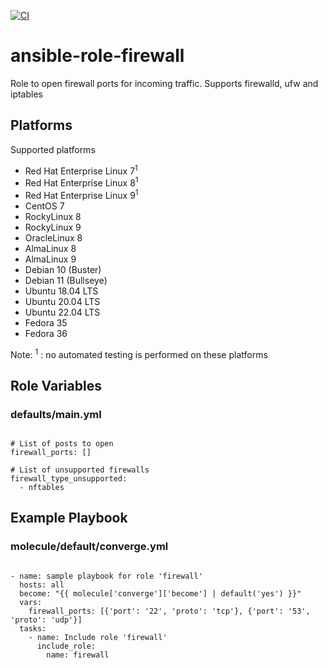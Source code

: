 [![CI](https://github.com/de-it-krachten/ansible-role-firewall/workflows/CI/badge.svg?event=push)](https://github.com/de-it-krachten/ansible-role-firewall/actions?query=workflow%3ACI)


# ansible-role-firewall

Role to open firewall ports for incoming traffic.
Supports firewalld, ufw and iptables


## Platforms

Supported platforms

- Red Hat Enterprise Linux 7<sup>1</sup>
- Red Hat Enterprise Linux 8<sup>1</sup>
- Red Hat Enterprise Linux 9<sup>1</sup>
- CentOS 7
- RockyLinux 8
- RockyLinux 9
- OracleLinux 8
- AlmaLinux 8
- AlmaLinux 9
- Debian 10 (Buster)
- Debian 11 (Bullseye)
- Ubuntu 18.04 LTS
- Ubuntu 20.04 LTS
- Ubuntu 22.04 LTS
- Fedora 35
- Fedora 36

Note:
<sup>1</sup> : no automated testing is performed on these platforms

## Role Variables
### defaults/main.yml
<pre><code>
# List of posts to open
firewall_ports: []

# List of unsupported firewalls
firewall_type_unsupported:
  - nftables
</pre></code>



## Example Playbook
### molecule/default/converge.yml
<pre><code>
- name: sample playbook for role 'firewall'
  hosts: all
  become: "{{ molecule['converge']['become'] | default('yes') }}"
  vars:
    firewall_ports: [{'port': '22', 'proto': 'tcp'}, {'port': '53', 'proto': 'udp'}]
  tasks:
    - name: Include role 'firewall'
      include_role:
        name: firewall
</pre></code>

